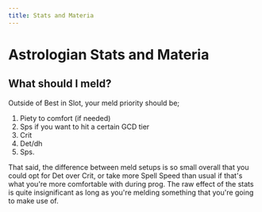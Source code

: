```yaml
---
title: Stats and Materia
---
```

# Astrologian Stats and Materia

## What should I meld?

Outside of Best in Slot, your meld priority should be;

1. Piety to comfort (if needed)
2. Sps if you want to hit a certain GCD tier
3. Crit
4. Det/dh
5. Sps.

That said, the difference between meld setups is so small overall that you could opt for Det over Crit, or take more Spell Speed than usual if that's what you're more comfortable with during prog. The raw effect of the stats is quite insignificant as long as you're melding something that you're going to make use of.